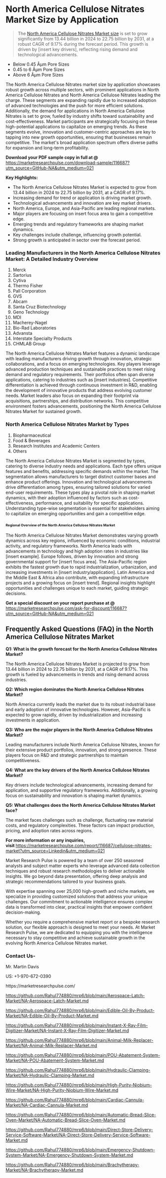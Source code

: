 <h1>North America Cellulose Nitrates Market&nbsp;Size by Application</h1><blockquote><p>The <a href="https://marketresearchpulse.com/download-sample/116687?utm_source=GitHub-NA&amp;utm_medium=021">North America Cellulose Nitrates Market size</a> is set to grow significantly from 13.44 billion in 2024 to 22.75 billion by 2031, at a robust CAGR of 9.17% during the forecast period. This growth is driven by [insert key drivers], reflecting rising demand and technological advancements.</p></blockquote><ul><li>Below 0.45 Âµm Pore Sizes<li> 0.45 to 6 Âµm Pore Sizes<li> Above 6 Âµm Pore Sizes</li></ul><p>The North America Cellulose Nitrates market size by application showcases robust growth across multiple sectors, with prominent applications in North America Cellulose Nitrates and North America Cellulose Nitrates leading the charge. These segments are expanding rapidly due to increased adoption of advanced technologies and the push for more efficient solutions. Additionally, the demand for applications in North America Cellulose Nitrates is set to grow, fueled by industry shifts toward sustainability and cost-effectiveness. Market participants are strategically focusing on these high-potential applications to capitalize on emerging trends. As these segments evolve, innovation and customer-centric approaches are key to tapping into new growth opportunities, ensuring that businesses remain competitive. The market's broad application spectrum offers diverse paths for expansion and long-term profitability.</p><p><strong>Download your PDF sample copy in full at @ </strong><a href="https://marketresearchpulse.com/download-sample/116687?utm_source=GitHub-NA&amp;utm_medium=021">https://marketresearchpulse.com/download-sample/116687?utm_source=GitHub-NA&amp;utm_medium=021</a></p><p><strong>Key Highlights: </strong></p><ul><li>The North America Cellulose Nitrates Market is expected to grow from 13.44 billion in 2024 to 22.75 billion by 2031, at a CAGR of 9.17%.</li><li>Increasing demand for trend or application is driving market growth.</li><li>Technological advancements and innovation are key market drivers.</li><li>North America, Europe, and Asia-Pacific are leading regional markets.</li><li>Major players are focusing on insert focus area to gain a competitive edge.</li><li>Emerging trends and regulatory frameworks are shaping market dynamics.</li><li>Key challenges include challenge, influencing growth potential.</li><li>Strong growth is anticipated in sector over the forecast period.</li></ul><h3>Leading Manufacturers in the North America Cellulose Nitrates Market: A Detailed Industry Overview</h3><ol><li>Merck</li><li>Sartorius</li><li>Cytiva</li><li>Thermo Fisher</li><li>Pall Corporation</li><li>GVS</li><li>Abcam</li><li>Santa Cruz Biotechnology</li><li>Geno Technology</li><li>MDI</li><li>Macherey-Nagel</li><li>Bio-Rad Laboratories</li><li>Advansta</li><li>Interstate Specialty Products</li><li>CHMLAB Group</li></ol><div class="flex max-w-full flex-col flex-grow"><div class="min-h-8 text-message flex w-full flex-col items-end gap-2 whitespace-normal break-words [.text-message+&amp;]:mt-5" dir="auto" data-message-author-role="assistant" data-message-id="fd8432e4-4910-450d-b182-61b7bfb0a01f" data-message-model-slug="gpt-4o"><div class="flex w-full flex-col gap-1 empty:hidden first:pt-[3px]"><div class="markdown prose w-full break-words dark:prose-invert light"><p>The North America Cellulose Nitrates Market features a dynamic landscape with leading manufacturers driving growth through innovation, strategic collaborations, and a focus on emerging technologies. Key players leverage advanced production techniques and sustainable practices to meet rising demand and regulatory requirements. Their portfolios often span diverse applications, catering to industries such as [insert industries]. Competitive differentiation is achieved through continuous investment in R&amp;D, enabling the development of innovative products that address evolving customer needs. Market leaders also focus on expanding their footprint via acquisitions, partnerships, and distribution networks. This competitive environment fosters advancements, positioning the North America Cellulose Nitrates Market for sustained growth.</p></div></div></div></div><h3>North America Cellulose Nitrates Market by Types</h3><ol><li>Biopharmaceutical<li> Food & Beverages<li> Research Institutes and Academic Centers<li> Others</li></ol><div class="flex max-w-full flex-col flex-grow"><div class="min-h-8 text-message flex w-full flex-col items-end gap-2 whitespace-normal break-words [.text-message+&amp;]:mt-5" dir="auto" data-message-author-role="assistant" data-message-id="084470be-0bb7-4664-bddf-5156b4f41249" data-message-model-slug="gpt-4o-mini"><div class="flex w-full flex-col gap-1 empty:hidden first:pt-[3px]"><div class="markdown prose w-full break-words dark:prose-invert light"><p>The North America Cellulose Nitrates Market is segmented by types, catering to diverse industry needs and applications. Each type offers unique features and benefits, addressing specific demands within the market. The segmentation allows manufacturers to target distinct customer bases and enhance product offerings. Innovation and technological advancements drive differentiation among types, ensuring tailored solutions for varied end-user requirements. These types play a pivotal role in shaping market dynamics, with their adoption influenced by factors such as cost-effectiveness, performance, and suitability for specific applications. Understanding type-wise segmentation is essential for stakeholders aiming to capitalize on emerging opportunities and gain a competitive edge.</p></div></div></div></div><h3><span style="font-size: 11px;">Regional Overview of the North America Cellulose Nitrates Market</span></h3><div class="flex max-w-full flex-col flex-grow"><div class="min-h-8 text-message flex w-full flex-col items-end gap-2 whitespace-normal break-words [.text-message+&amp;]:mt-5" dir="auto" data-message-author-role="assistant" data-message-id="e9038762-ce64-4e30-91c9-9bd413514231" data-message-model-slug="gpt-4o-mini"><div class="flex w-full flex-col gap-1 empty:hidden first:pt-[3px]"><div class="markdown prose w-full break-words dark:prose-invert light"><p>The North America Cellulose Nitrates Market demonstrates varying growth dynamics across key regions, influenced by economic conditions, industrial activity, and regulatory frameworks. North America leads with advancements in technology and high adoption rates in industries like [insert example]. Europe follows, driven by innovation and strong governmental support for [insert focus area]. The Asia-Pacific region exhibits the fastest growth due to rapid industrialization, urbanization, and increasing investments in [insert industry/application]. Latin America and the Middle East &amp; Africa also contribute, with expanding infrastructure projects and a growing focus on [insert trend]. Regional insights highlight opportunities and challenges unique to each market, guiding strategic decisions.</p></div></div></div></div><p><strong>Get a special discount on your report purchase at @ </strong><a href="https://marketresearchpulse.com/ask-for-discount/116687?utm_source=GitHub-NA&amp;utm_medium=021">https://marketresearchpulse.com/ask-for-discount/116687?utm_source=GitHub-NA&amp;utm_medium=021</a></p><h2>Frequently Asked Questions (FAQ) in the North America Cellulose Nitrates Market</h2><p><strong>Q1: What is the growth forecast for the North America Cellulose Nitrates Market?</strong></p><p>The North America Cellulose Nitrates Market is projected to grow from 13.44 billion in 2024 to 22.75 billion by 2031, at a CAGR of 9.17%. This growth is fueled by advancements in trends and rising demand across industries.</p><p><strong>Q2: Which region dominates the North America Cellulose Nitrates Market?</strong></p><p>North America currently leads the market due to its robust industrial base and early adoption of innovative technologies. However, Asia-Pacific is expected to grow rapidly, driven by industrialization and increasing investments in application.</p><p><strong>Q3: Who are the major players in the North America Cellulose Nitrates Market?</strong></p><p>Leading manufacturers include North America Cellulose Nitrates, known for their extensive product portfolios, innovation, and strong presence. These players focus on R&amp;D and strategic partnerships to maintain competitiveness.</p><p><strong>Q4: What are the key drivers of the North America Cellulose Nitrates Market?</strong></p><p>Key drivers include technological advancements, increasing demand for application, and supportive regulatory frameworks. Additionally, a growing focus on sustainability and innovation is shaping market dynamics.</p><p><strong>Q5: What challenges does the North America Cellulose Nitrates Market face?</strong></p><p>The market faces challenges such as challenge, fluctuating raw material costs, and regulatory complexities. These factors can impact production, pricing, and adoption rates across regions.</p><p><strong>For more information or any inquiries, visit&nbsp;</strong><a href="https://marketresearchpulse.com/report/116687/cellulose-nitrates-market?utm_source=Linkedin&utm_medium=021">https://marketresearchpulse.com/report/116687/cellulose-nitrates-market?utm_source=Linkedin&utm_medium=021</a></p><p>Market Research Pulse is powered by a team of over 250 seasoned analysts and subject matter experts who leverage advanced data collection techniques and robust research methodologies to deliver actionable insights. We go beyond data presentation, offering deep analysis and strategic recommendations tailored to your business goals.</p><p>With expertise spanning over 25,000 high-growth and niche markets, we specialize in providing customized solutions that address your unique challenges. Our commitment to actionable intelligence ensures complex data is transformed into clear, practical insights that empower confident decision-making.</p><p>Whether you require a comprehensive market report or a bespoke research solution, our flexible approach is designed to meet your needs. At Market Research Pulse, we are dedicated to equipping you with the intelligence necessary to stay competitive and achieve sustainable growth in the evolving North America Cellulose Nitrates market.</p><h3><strong>Contact Us-</strong></h3><p>Mr. Martin Davis</p><p>US: +1-970-672-0390</p><p>https://marketresearchpulse.com/</p><p><a href="https://github.com/Rahul774880/mrp6/blob/main/Aerospace-Latch-Market/NA-Aerospace-Latch-Market.md">https://github.com/Rahul774880/mrp6/blob/main/Aerospace-Latch-Market/NA-Aerospace-Latch-Market.md</a></p><p><a href="https://github.com/Rahul774880/mrp6/blob/main/Edible-Oil-By-Product-Market/NA-Edible-Oil-By-Product-Market.md">https://github.com/Rahul774880/mrp6/blob/main/Edible-Oil-By-Product-Market/NA-Edible-Oil-By-Product-Market.md</a></p><p><a href="https://github.com/Rahul774880/mrp6/blob/main/Instant-X-Ray-Film-Digitizer-Market/NA-Instant-X-Ray-Film-Digitizer-Market.md">https://github.com/Rahul774880/mrp6/blob/main/Instant-X-Ray-Film-Digitizer-Market/NA-Instant-X-Ray-Film-Digitizer-Market.md</a></p><p><a href="https://github.com/Rahul774880/mrp6/blob/main/Animal-Milk-Replacer-Market/NA-Animal-Milk-Replacer-Market.md">https://github.com/Rahul774880/mrp6/blob/main/Animal-Milk-Replacer-Market/NA-Animal-Milk-Replacer-Market.md</a></p><p><a href="https://github.com/Rahul774880/mrp6/blob/main/POU-Abatement-System-Market/NA-POU-Abatement-System-Market.md">https://github.com/Rahul774880/mrp6/blob/main/POU-Abatement-System-Market/NA-POU-Abatement-System-Market.md</a></p><p><a href="https://github.com/Rahul774880/mrp6/blob/main/Hydraulic-Clamping-Market/NA-Hydraulic-Clamping-Market.md">https://github.com/Rahul774880/mrp6/blob/main/Hydraulic-Clamping-Market/NA-Hydraulic-Clamping-Market.md</a></p><p><a href="https://github.com/Rahul774880/mrp6/blob/main/High-Purity-Niobium-Wire-Market/NA-High-Purity-Niobium-Wire-Market.md">https://github.com/Rahul774880/mrp6/blob/main/High-Purity-Niobium-Wire-Market/NA-High-Purity-Niobium-Wire-Market.md</a></p><p><a href="https://github.com/Rahul774880/mrp6/blob/main/Cardiac-Cannula-Market/NA-Cardiac-Cannula-Market.md">https://github.com/Rahul774880/mrp6/blob/main/Cardiac-Cannula-Market/NA-Cardiac-Cannula-Market.md</a></p><p><a href="https://github.com/Rahul774880/mrp6/blob/main/Automatic-Bread-Slice-Oven-Market/NA-Automatic-Bread-Slice-Oven-Market.md">https://github.com/Rahul774880/mrp6/blob/main/Automatic-Bread-Slice-Oven-Market/NA-Automatic-Bread-Slice-Oven-Market.md</a></p><p><a href="https://github.com/Rahul774880/mrp6/blob/main/Direct-Store-Delivery-Service-Software-Market/NA-Direct-Store-Delivery-Service-Software-Market.md">https://github.com/Rahul774880/mrp6/blob/main/Direct-Store-Delivery-Service-Software-Market/NA-Direct-Store-Delivery-Service-Software-Market.md</a></p><p><a href="https://github.com/Rahul774880/mrp6/blob/main/Emergency-Shutdown-System-Market/NA-Emergency-Shutdown-System-Market.md">https://github.com/Rahul774880/mrp6/blob/main/Emergency-Shutdown-System-Market/NA-Emergency-Shutdown-System-Market.md</a></p><p><a href="https://github.com/Rahul774880/mrp6/blob/main/Brachytherapy-Market/NA-Brachytherapy-Market.md">https://github.com/Rahul774880/mrp6/blob/main/Brachytherapy-Market/NA-Brachytherapy-Market.md</a></p>
